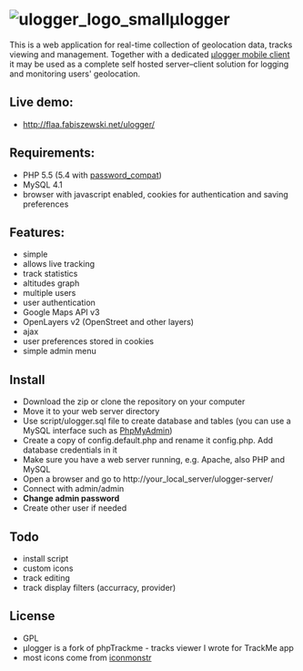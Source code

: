 # ![ulogger_logo_small](https://cloud.githubusercontent.com/assets/3366666/24080878/0288f046-0ca8-11e7-9ffd-753e5c417756.png)μlogger

This is a web application for real-time collection of geolocation data, tracks viewing and management.
Together with a dedicated [μlogger mobile client](https://github.com/bfabiszewski/ulogger-android) it may be used as a complete self hosted server–client solution for logging and monitoring users' geolocation.

## Live demo:
- http://flaa.fabiszewski.net/ulogger/

## Requirements:
- PHP 5.5 (5.4 with [password_compat](https://github.com/bfabiszewski/ulogger-server/blob/master/helpers/user.php#L24))
- MySQL 4.1
- browser with javascript enabled, cookies for authentication and saving preferences

## Features:
- simple
- allows live tracking
- track statistics
- altitudes graph
- multiple users
- user authentication
- Google Maps API v3
- OpenLayers v2 (OpenStreet and other layers)
- ajax
- user preferences stored in cookies
- simple admin menu

## Install
- Download the zip or clone the repository on your computer
- Move it to your web server directory
- Use script/ulogger.sql file to create database and tables (you can use a MySQL interface such as [PhpMyAdmin](https://www.phpmyadmin.net))
- Create a copy of config.default.php and rename it config.php. Add database credentials in it
- Make sure you have a web server running, e.g. Apache, also PHP and MySQL
- Open a browser and go to http://your_local_server/ulogger-server/
- Connect with admin/admin
- **Change admin password**
- Create other user if needed

## Todo
- install script
- custom icons
- track editing
- track display filters (accurracy, provider)

## License
- GPL
- μlogger is a fork of phpTrackme - tracks viewer I wrote for TrackMe app
- most icons come from [iconmonstr](https://iconmonstr.com)
